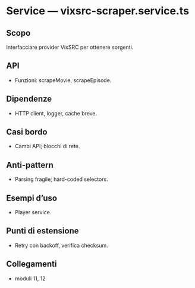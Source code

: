# Service — vixsrc-scraper.service.ts

## Scopo
Interfacciare provider VixSRC per ottenere sorgenti.

## API
- Funzioni: scrapeMovie, scrapeEpisode.

## Dipendenze
- HTTP client, logger, cache breve.

## Casi bordo
- Cambi API; blocchi di rete.

## Anti-pattern
- Parsing fragile; hard-coded selectors.

## Esempi d’uso
- Player service.

## Punti di estensione
- Retry con backoff, verifica checksum.

## Collegamenti
- moduli 11, 12